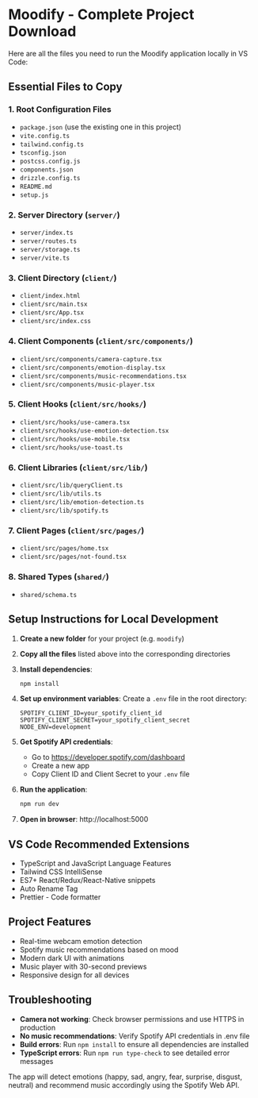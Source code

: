 # Moodify - Complete Project Download

Here are all the files you need to run the Moodify application locally in VS Code:

## Essential Files to Copy

### 1. Root Configuration Files
- `package.json` (use the existing one in this project)
- `vite.config.ts`
- `tailwind.config.ts` 
- `tsconfig.json`
- `postcss.config.js`
- `components.json`
- `drizzle.config.ts`
- `README.md`
- `setup.js`

### 2. Server Directory (`server/`)
- `server/index.ts`
- `server/routes.ts`
- `server/storage.ts`
- `server/vite.ts`

### 3. Client Directory (`client/`)
- `client/index.html`
- `client/src/main.tsx`
- `client/src/App.tsx`
- `client/src/index.css`

### 4. Client Components (`client/src/components/`)
- `client/src/components/camera-capture.tsx`
- `client/src/components/emotion-display.tsx`
- `client/src/components/music-recommendations.tsx`
- `client/src/components/music-player.tsx`

### 5. Client Hooks (`client/src/hooks/`)
- `client/src/hooks/use-camera.tsx`
- `client/src/hooks/use-emotion-detection.tsx`
- `client/src/hooks/use-mobile.tsx`
- `client/src/hooks/use-toast.ts`

### 6. Client Libraries (`client/src/lib/`)
- `client/src/lib/queryClient.ts`
- `client/src/lib/utils.ts`
- `client/src/lib/emotion-detection.ts`
- `client/src/lib/spotify.ts`

### 7. Client Pages (`client/src/pages/`)
- `client/src/pages/home.tsx`
- `client/src/pages/not-found.tsx`

### 8. Shared Types (`shared/`)
- `shared/schema.ts`

## Setup Instructions for Local Development

1. **Create a new folder** for your project (e.g. `moodify`)

2. **Copy all the files** listed above into the corresponding directories

3. **Install dependencies**:
   ```bash
   npm install
   ```

4. **Set up environment variables**:
   Create a `.env` file in the root directory:
   ```
   SPOTIFY_CLIENT_ID=your_spotify_client_id
   SPOTIFY_CLIENT_SECRET=your_spotify_client_secret
   NODE_ENV=development
   ```

5. **Get Spotify API credentials**:
   - Go to https://developer.spotify.com/dashboard
   - Create a new app
   - Copy Client ID and Client Secret to your `.env` file

6. **Run the application**:
   ```bash
   npm run dev
   ```

7. **Open in browser**: http://localhost:5000

## VS Code Recommended Extensions

- TypeScript and JavaScript Language Features
- Tailwind CSS IntelliSense
- ES7+ React/Redux/React-Native snippets
- Auto Rename Tag
- Prettier - Code formatter

## Project Features

- Real-time webcam emotion detection
- Spotify music recommendations based on mood
- Modern dark UI with animations
- Music player with 30-second previews
- Responsive design for all devices

## Troubleshooting

- **Camera not working**: Check browser permissions and use HTTPS in production
- **No music recommendations**: Verify Spotify API credentials in .env file
- **Build errors**: Run `npm install` to ensure all dependencies are installed
- **TypeScript errors**: Run `npm run type-check` to see detailed error messages

The app will detect emotions (happy, sad, angry, fear, surprise, disgust, neutral) and recommend music accordingly using the Spotify Web API.